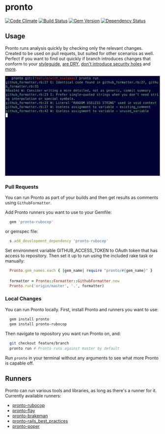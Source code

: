# pronto

[![Code Climate](https://codeclimate.com/github/mmozuras/pronto.png)](https://codeclimate.com/github/mmozuras/pronto)
[![Build Status](https://secure.travis-ci.org/mmozuras/pronto.png)](http://travis-ci.org/mmozuras/pronto)
[![Gem Version](https://badge.fury.io/rb/pronto.png)](http://badge.fury.io/rb/pronto)
[![Dependency Status](https://gemnasium.com/mmozuras/pronto.png)](https://gemnasium.com/mmozuras/pronto)

## Usage

Pronto runs analysis quickly by checking only the relevant changes. Created to
be used on pull requets, but suited for other scenarios as well. Perfect if you
want to find out quickly if branch introduces changes that conform to your
[styleguide](https://github.com/mmozuras/pronto-rubocop), [are DRY](https://github.com/mmozuras/pronto-flay), [don't introduce security holes](https://github.com/mmozuras/pronto-brakeman) and [more](#runners).

![Pronto demo](pronto.gif "")

### Pull Requests

You can run Pronto as part of your builds and then get results as comments
using `GithubFormatter`.

Add Pronto runners you want to use to your Gemfile:
```ruby
  gem 'pronto-rubocop'
```
or gemspec file:
```ruby
  s.add_development_dependency 'pronto-rubocop'
```
Set environment variable GITHUB_ACCESS_TOKEN to OAuth token that has access to
repository. Then set it up to run using the included rake task or manually:
```ruby
  Pronto.gem_names.each { |gem_name| require "pronto/#{gem_name}" }

  formatter = Pronto::Formatter::GithubFormatter.new
  Pronto.run('origin/master', '.', formatter)
```

### Local Changes

You can run Pronto locally. First, install Pronto and runners you want to use:
```bash
  gem install pronto
  gem install pronto-rubocop
```
Then navigate to repository you want run Pronto on, and:
```bash
  git checkout feature/branch
  pronto run # Pronto runs against master by default
```

Run `pronto` in your terminal without any arguments to see what more Pronto is
capable off.

## Runners

Pronto can run various tools and libraries, as long as there's a runner for it.
Currently available runners:

* [pronto-rubocop](https://github.com/mmozuras/pronto-rubocop)
* [pronto-flay](https://github.com/mmozuras/pronto-flay)
* [pronto-brakeman](https://github.com/mmozuras/pronto-brakeman)
* [pronto-rails_best_practices](https://github.com/mmozuras/pronto-rails_best_practices)
* [pronto-poper](https://github.com/mmozuras/pronto-poper)
